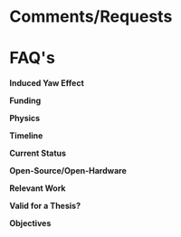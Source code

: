 # Comments/Requests #

# FAQ's #

**Induced Yaw Effect**

**Funding**

**Physics**

**Timeline**

**Current Status**

**Open-Source/Open-Hardware**

**Relevant Work**

**Valid for a Thesis?**

**Objectives**